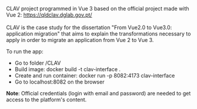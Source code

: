 CLAV project programmed in Vue 3 based on the official project made with Vue 2: https://qldclav.dglab.gov.pt/ \
\
CLAV is the case study for the dissertation "From Vue2.0 to Vue3.0: application migration" that aims to explain the transformations necessary to apply in order to migrate an application from Vue 2 to Vue 3.

To run the app:
  - Go to folder /CLAV
  - Build image: docker build -t clav-interface .
  - Create and run container: docker run -p 8082:4173 clav-interface
  - Go to localhost:8082 on the browser

**Note**: Official credentials (login with email and password) are needed to get access to the platform's content.
